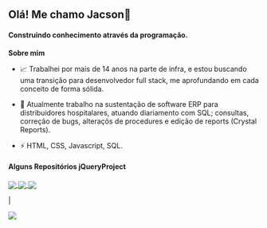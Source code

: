 ## Olá! Me chamo Jacson👋

#### Construindo conhecimento através da programação.

**Sobre mim**

- 📈 Trabalhei por mais de 14 anos na parte de infra, e estou buscando uma transição para desenvolvedor full stack, me aprofundando em cada conceito de forma sólida. 

- 💼 Atualmente trabalho na sustentação de software ERP para distribuidores hospitalares, atuando diariamento com SQL; consultas, correção de bugs, alteraçõs de procedures e edição de reports (Crystal Reports).

- ⚡ HTML, CSS, Javascript, SQL.


#### Alguns Repositórios jQueryProject



<a href="https://github.com/jacsongoulart/Agendador-Projecto-Bash_SQL">
  <img align="center" src="https://github-readme-stats.vercel.app/api/pin/?username=jacsongoulart&repo=Agendador-Projecto-Bash_SQL&theme=buefy" />
</a>

<a href="https://github.com/jacsongoulart/Projeto_Calculadora_JS">
  <img align="center" src="https://github-readme-stats.vercel.app/api/pin/?username=jacsongoulart&repo=Projeto_Calculadora_JS&theme=buefy" />
</a>

<a href="https://github.com/jacsongoulart/jQueryProject">
  <img align="center" src="https://jQueryProject.vercel.app/api/pin/?username=jacsongoulart&repo=jQueryProject&theme=buefy" />
</a>

|


<a href="https://github.com/jacsongoulart/github-readme-stats"><img align="center" src="https://github-readme-stats.vercel.app/api/top-langs/?username=jacsongoulart&layout=compact&theme=buefy&hide_border=true" /></a>




<!--
**jacsongoulart/jacsongoulart** is a ✨ _special_ ✨ repository because its `README.md` (this file) appears on your GitHub profile.

Here are some ideas to get you started:

- 🔭 I’m currently working on ...
- 🌱 I’m currently learning ...
- 👯 I’m looking to collaborate on ...
- 🤔 I’m looking for help with ...
- 💬 Ask me about ...
- 📫 How to reach me: ...
- 😄 Pronouns: ...
- ⚡ Fun fact: ...
-->
